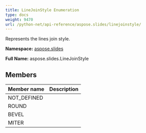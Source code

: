 ```yaml
---
title: LineJoinStyle Enumeration
type: docs
weight: 9470
url: /python-net/api-reference/aspose.slides/linejoinstyle/
---
```


Represents the lines join style.

**Namespace:** [aspose.slides](/slides/python-net/api-reference/aspose.slides/)

**Full Name:** aspose.slides.LineJoinStyle



## **Members**
|**Member name**|**Description**|
| :- | :- |
|NOT_DEFINED||
|ROUND||
|BEVEL||
|MITER||
